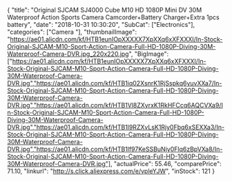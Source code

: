 {
	"title": "Original SJCAM SJ4000 Cube M10 HD 1080P Mini DV 30M Waterproof Action Sports Camera Camcorder+Battery Charger+Extra 1pcs battery",
	"date": "2018-10-31 10:30:20",
	"SubCat": ["Electronics"],
	"categories": ["Camera "],
	"thumbnailImage": "https://ae01.alicdn.com/kf/HTB1eunIOpXXXXX7XpXXq6xXFXXXI/In-Stock-Original-SJCAM-M10-Sport-Action-Camera-Full-HD-1080P-Diving-30M-Waterproof-Camera-DVR.jpg_220x220.jpg",
	"BigImage": ["https://ae01.alicdn.com/kf/HTB1eunIOpXXXXX7XpXXq6xXFXXXI/In-Stock-Original-SJCAM-M10-Sport-Action-Camera-Full-HD-1080P-Diving-30M-Waterproof-Camera-DVR.jpg","https://ae01.alicdn.com/kf/HTB1iq02XsnrK1RjSspkq6yuvXXa7/In-Stock-Original-SJCAM-M10-Sport-Action-Camera-Full-HD-1080P-Diving-30M-Waterproof-Camera-DVR.jpg","https://ae01.alicdn.com/kf/HTB1Vl8ZXyrxK1RkHFCcq6AQCVXa9/In-Stock-Original-SJCAM-M10-Sport-Action-Camera-Full-HD-1080P-Diving-30M-Waterproof-Camera-DVR.jpg","https://ae01.alicdn.com/kf/HTB1l9RZXvLsK1Rjy0Fbq6xSEXXa3/In-Stock-Original-SJCAM-M10-Sport-Action-Camera-Full-HD-1080P-Diving-30M-Waterproof-Camera-DVR.jpg","https://ae01.alicdn.com/kf/HTB1lf97KeSSBuNjy0Flq6zBpVXa8/In-Stock-Original-SJCAM-M10-Sport-Action-Camera-Full-HD-1080P-Diving-30M-Waterproof-Camera-DVR.jpg"],
	"actualPrice": 55.46,
	"comparePrice": 71.10,
	"linkurl": "http://s.click.aliexpress.com/e/vpleYJW",
	"inStock": 121
}
